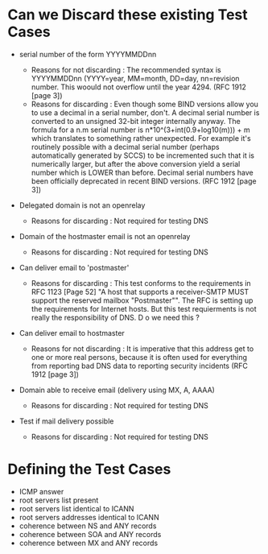 Can we Discard these existing Test Cases 
========================================
* serial number of the form YYYYMMDDnn
   * Reasons for not discarding : The recommended syntax is YYYYMMDDnn (YYYY=year, MM=month, DD=day, nn=revision number.  This woould not overflow until the year 4294. (RFC 1912 [page 3]) 
   * Reasons for discarding : Even though some BIND versions allow you to use a decimal in a serial
   number, don't.  A decimal serial number is converted to an unsigned 32-bit integer internally anyway.  The formula for a n.m serial number is n*10^(3+int(0.9+log10(m))) + m which translates to 
   something rather unexpected.  For example it's routinely possible with a decimal serial number (perhaps automatically generated by SCCS) to be incremented such that it is numerically larger, but after the above conversion yield a serial number which is LOWER than before.  Decimal serial numbers have been officially deprecated in recent BIND versions. (RFC 1912 [page 3])
* Delegated domain is not an openrelay
   * Reasons for discarding : Not required for testing DNS
* Domain of the hostmaster email is not an openrelay
   * Reasons for discarding : Not required for testing DNS
* Can deliver email to 'postmaster'
   * Reasons for discarding : This test conforms to the requirements in RFC 1123 [Page 52] "A host that supports a receiver-SMTP MUST support the reserved mailbox "Postmaster"". The RFC is setting up the
requirements for Internet hosts. But this test requierments is not really the responsibility of DNS. D
o we need this ?

* Can deliver email to hostmaster
   * Reasons for not discarding : It is imperative that this address get to one or more real persons, because it is often used for everything from reporting bad DNS data to reporting security incidents (RFC 1912 [page 3]) 

* Domain able to receive email (delivery using MX, A, AAAA)
   * Reasons for discarding : Not required for testing DNS
* Test if mail delivery possible
   * Reasons for discarding : Not required for testing DNS

Defining the Test Cases
=======================
* ICMP answer
* root servers list present
* root servers list identical to ICANN
* root servers addresses identical to ICANN
* coherence between NS and ANY records
* coherence between SOA and ANY records
* coherence between MX and ANY records






